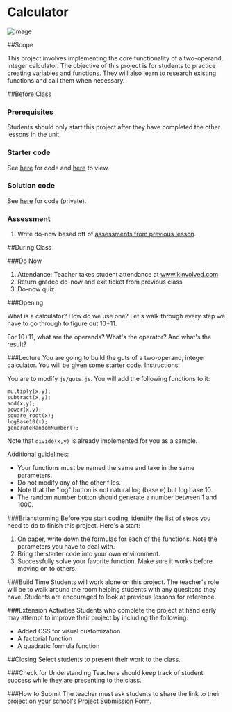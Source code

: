 # Calculator

![image](http://i.imgur.com/hbZ3reC.jpg)

##Scope

This project involves implementing the core functionality of a two-operand, integer calculator. The objective of this project is for students to practice creating variables and functions. They will also learn to research existing functions and call them when necessary. 
 
##Before Class

### Prerequisites
Students should only start this project after they have completed the other lessons in the unit.

### Starter code

See [here](starter_code/) for code and [here](https://rawgit.com/ScriptEdcurriculum/curriculum/master/units/5-javascript/lessons/4-project/starter_code/index.html) to view.

### Solution code

See [here](https://github.com/ScriptEdcurriculum/solutions/tree/master/units/5-javascript/lessons/4-project/solution_code) for code (private).

### Assessment

1. Write do-now based off of [assessments from previous lesson](../../../5-javascript/lessons/3-pseudocode/assessments/).

##During Class

###Do Now

1. Attendance: Teacher takes student attendance at www.kinvolved.com
2. Return graded do-now and exit ticket from previous class
3. Do-now quiz

###Opening

What is a calculator? How do we use one? Let's walk through every step we have to go through to figure out 10+11. 

For 10+11, what are the operands? What's the operator? And what's the result?

###Lecture
You are going to build the guts of a two-operand, integer calculator. You will be given some starter code. Instructions:

You are to modify `js/guts.js`. You will add the following functions to it:

```
multiply(x,y);
subtract(x,y);
add(x,y);
power(x,y);
square_root(x);
logBase10(x);
generateRandomNumber();
```

Note that `divide(x,y)` is already implemented for you as a sample.

Additional guidelines:

* Your functions must be named the same and take in the same parameters.
* Do not modify any of the other files. 
* Note that the "log" button is not natural log (base e) but log base 10.
* The random number button should generate a number between 1 and 1000.

###Brianstorming
Before you start coding, identify the list of steps you need to do to finish this project. Here's a start:

1. On paper, write down the formulas for each of the functions. Note the parameters you have to deal with.
2. Bring the starter code into your own environment.
3. Successfully solve your favorite function. Make sure it works before moving on to others.

###Build Time
Students will work alone on this project. The teacher's role will be to walk around the room helping students with any quesitons they have. Students are encouraged to look at previous lessons for reference.

###Extension Activities
Students who complete the project at hand early may attempt to improve their project by including the following:  

* Added CSS for visual customization
* A factorial function
* A quadratic formula function

##Closing
Select students to present their work to the class.

###Check for Understanding
Teachers should keep track of student success while they are presenting to the class.

###How to Submit
The teacher must ask students to share the link to their project on your school's [Project Submission Form.](https://docs.google.com/a/scripted.org/spreadsheets/d/1kaVH9hmkDCbBul19583UMPxl6IJ3-4pHgBQ2BU6TKDk/edit#gid=0)
